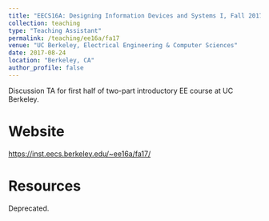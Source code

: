 ```yaml
---
title: "EECS16A: Designing Information Devices and Systems I, Fall 2017"
collection: teaching
type: "Teaching Assistant"
permalink: /teaching/ee16a/fa17
venue: "UC Berkeley, Electrical Engineering & Computer Sciences"
date: 2017-08-24
location: "Berkeley, CA"
author_profile: false
---
```


Discussion TA for first half of two-part introductory EE course at UC Berkeley. 

Website
======
https://inst.eecs.berkeley.edu/~ee16a/fa17/

Resources
======
Deprecated. 
